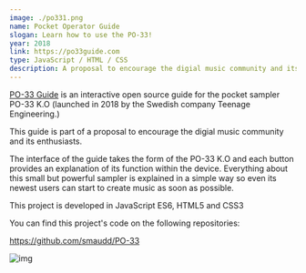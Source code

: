 ```yaml
---
image: ./po331.png
name: Pocket Operator Guide
slogan: Learn how to use the PO-33!
year: 2018
link: https://po33guide.com
type: JavaScript / HTML / CSS
description: A proposal to encourage the digial music community and its enthusiasts.
---
```


[PO-33 Guide](https://po33guide.com) is an interactive open source guide for the pocket sampler PO-33 K.O (launched in 2018 by the Swedish company Teenage Engineering.)

This guide is part of a proposal to encourage the digial music community and its enthusiasts.

The interface of the guide takes the form of the PO-33 K.O and each button provides an explanation of its function within the device. Everything about this small but powerful sampler is explained in a simple way so even its newest users can start to create music as soon as possible.

This project is developed in JavaScript ES6, HTML5 and CSS3

You can find this project's code on the following repositories:

https://github.com/smaudd/PO-33

![img](./po33.gif)